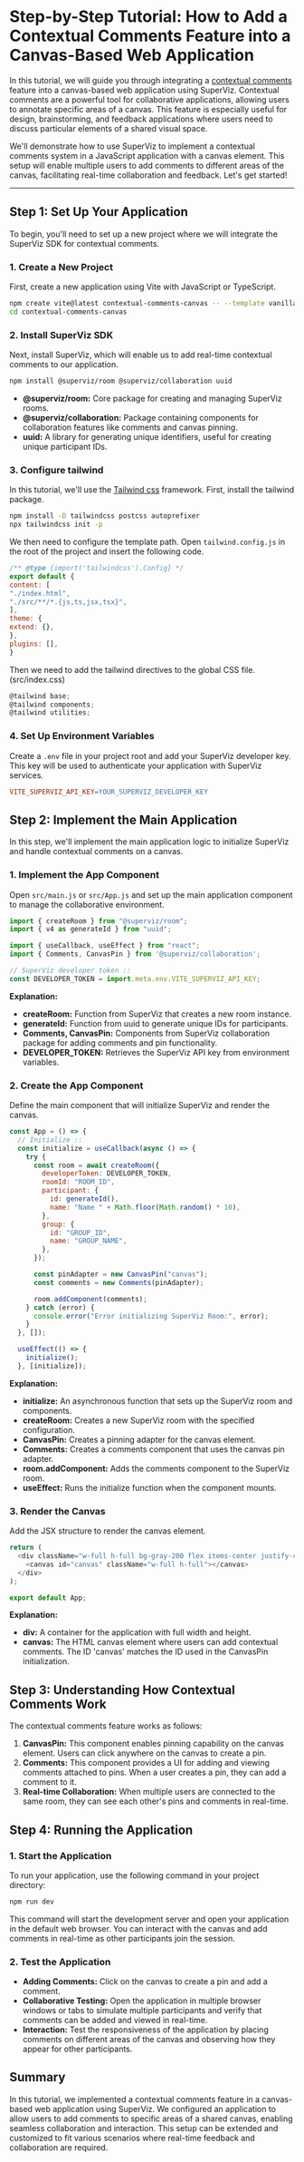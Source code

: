 # Step-by-Step Tutorial: How to Add a Contextual Comments Feature into a Canvas-Based Web Application

In this tutorial, we will guide you through integrating a [contextual comments](https://docs.superviz.com/react-sdk/contextual-comments) feature into a canvas-based web application using SuperViz. Contextual comments are a powerful tool for collaborative applications, allowing users to annotate specific areas of a canvas. This feature is especially useful for design, brainstorming, and feedback applications where users need to discuss particular elements of a shared visual space.

We'll demonstrate how to use SuperViz to implement a contextual comments system in a JavaScript application with a canvas element. This setup will enable multiple users to add comments to different areas of the canvas, facilitating real-time collaboration and feedback. Let's get started!

---

## Step 1: Set Up Your Application

To begin, you'll need to set up a new project where we will integrate the SuperViz SDK for contextual comments.

### 1. Create a New Project

First, create a new application using Vite with JavaScript or TypeScript.

```bash
npm create vite@latest contextual-comments-canvas -- --template vanilla-ts
cd contextual-comments-canvas
```

### 2. Install SuperViz SDK

Next, install SuperViz, which will enable us to add real-time contextual comments to our application.

```bash
npm install @superviz/room @superviz/collaboration uuid
```

- **@superviz/room:** Core package for creating and managing SuperViz rooms.
- **@superviz/collaboration:** Package containing components for collaboration features like comments and canvas pinning.
- **uuid:** A library for generating unique identifiers, useful for creating unique participant IDs.

### 3. Configure tailwind

In this tutorial, we'll use the [Tailwind css](tailwindcss.com) framework. First, install the tailwind package.

```bash
npm install -D tailwindcss postcss autoprefixer
npx tailwindcss init -p
```

We then need to configure the template path. Open `tailwind.config.js` in the root of the project and insert the following code.

```javascript
/** @type {import('tailwindcss').Config} */
export default {
content: [
"./index.html",
"./src/**/*.{js,ts,jsx,tsx}",
],
theme: {
extend: {},
},
plugins: [],
}
```

Then we need to add the tailwind directives to the global CSS file. (src/index.css)

```javascript
@tailwind base;
@tailwind components;
@tailwind utilities;
```

### 4. Set Up Environment Variables

Create a `.env` file in your project root and add your SuperViz developer key. This key will be used to authenticate your application with SuperViz services.

```makefile
VITE_SUPERVIZ_API_KEY=YOUR_SUPERVIZ_DEVELOPER_KEY
```

## Step 2: Implement the Main Application

In this step, we'll implement the main application logic to initialize SuperViz and handle contextual comments on a canvas.

### 1. Implement the App Component

Open `src/main.js` or `src/App.js` and set up the main application component to manage the collaborative environment.

```javascript
import { createRoom } from "@superviz/room";
import { v4 as generateId } from "uuid";

import { useCallback, useEffect } from "react";
import { Comments, CanvasPin } from '@superviz/collaboration';

// SuperViz developer token ::
const DEVELOPER_TOKEN = import.meta.env.VITE_SUPERVIZ_API_KEY;
```

**Explanation:**

- **createRoom:** Function from SuperViz that creates a new room instance.
- **generateId:** Function from uuid to generate unique IDs for participants.
- **Comments, CanvasPin:** Components from SuperViz collaboration package for adding comments and pin functionality.
- **DEVELOPER_TOKEN:** Retrieves the SuperViz API key from environment variables.

### 2. Create the App Component

Define the main component that will initialize SuperViz and render the canvas.

```javascript
const App = () => {
  // Initialize ::
  const initialize = useCallback(async () => {
    try {
      const room = await createRoom({
        developerToken: DEVELOPER_TOKEN,
        roomId: "ROOM_ID",
        participant: {
          id: generateId(),
          name: "Name " + Math.floor(Math.random() * 10),
        },
        group: {
          id: "GROUP_ID",
          name: "GROUP_NAME",
        },
      });

      const pinAdapter = new CanvasPin("canvas");
      const comments = new Comments(pinAdapter);

      room.addComponent(comments);
    } catch (error) {
      console.error("Error initializing SuperViz Room:", error);
    }
  }, []);

  useEffect(() => {
    initialize();
  }, [initialize]);
```

**Explanation:**

- **initialize:** An asynchronous function that sets up the SuperViz room and components.
- **createRoom:** Creates a new SuperViz room with the specified configuration.
- **CanvasPin:** Creates a pinning adapter for the canvas element.
- **Comments:** Creates a comments component that uses the canvas pin adapter.
- **room.addComponent:** Adds the comments component to the SuperViz room.
- **useEffect:** Runs the initialize function when the component mounts.

### 3. Render the Canvas

Add the JSX structure to render the canvas element.

```javascript
return (
  <div className="w-full h-full bg-gray-200 flex items-center justify-center flex-col relative">
    <canvas id="canvas" className="w-full h-full"></canvas>
  </div>
);

export default App;
```

**Explanation:**

- **div:** A container for the application with full width and height.
- **canvas:** The HTML canvas element where users can add contextual comments. The ID 'canvas' matches the ID used in the CanvasPin initialization.

## Step 3: Understanding How Contextual Comments Work

The contextual comments feature works as follows:

1. **CanvasPin:** This component enables pinning capability on the canvas element. Users can click anywhere on the canvas to create a pin.
2. **Comments:** This component provides a UI for adding and viewing comments attached to pins. When a user creates a pin, they can add a comment to it.
3. **Real-time Collaboration:** When multiple users are connected to the same room, they can see each other's pins and comments in real-time.

## Step 4: Running the Application

### 1. Start the Application

To run your application, use the following command in your project directory:

```bash
npm run dev
```

This command will start the development server and open your application in the default web browser. You can interact with the canvas and add comments in real-time as other participants join the session.

### 2. Test the Application

- **Adding Comments:** Click on the canvas to create a pin and add a comment.
- **Collaborative Testing:** Open the application in multiple browser windows or tabs to simulate multiple participants and verify that comments can be added and viewed in real-time.
- **Interaction:** Test the responsiveness of the application by placing comments on different areas of the canvas and observing how they appear for other participants.

## Summary

In this tutorial, we implemented a contextual comments feature in a canvas-based web application using SuperViz. We configured an application to allow users to add comments to specific areas of a shared canvas, enabling seamless collaboration and interaction. This setup can be extended and customized to fit various scenarios where real-time feedback and collaboration are required.
